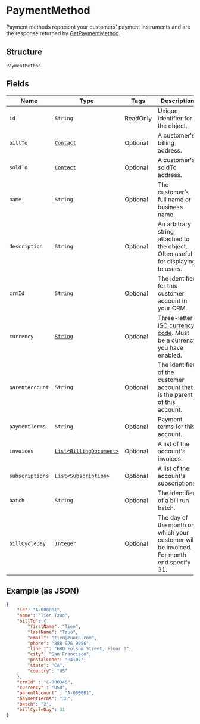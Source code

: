 
# PaymentMethod

Payment methods represent your customers' payment instruments and are the response returned by [GetPaymentMethod](/doc/payment-method.md#get-payment-method).

## Structure

`PaymentMethod`

## Fields

| Name | Type | Tags | Description | Getter |
|  --- | --- | --- | --- | --- |
| `id` | `String` | ReadOnly | Unique identifier for the object. | String getId() |
| `billTo` | [`Contact`](/doc/models/contact.md) | Optional | A customer's billing address. | Contact getBillTo() |
| `soldTo` | [`Contact`](/doc/models/contact.md) | Optional | A customer's soldTo address. | Contact getSoldTo() |
| `name` | `String` | Optional | The customer’s full name or business name. | String getName() |
| `description` | `String` | Optional | An arbitrary string attached to the object. Often useful for displaying to users. | String getDescription() |
| `crmId` | `String` | Optional | The identifier for this customer account in your CRM. | String getCrmId() |
| `currency` | [`String`](/doc/models/currency.md) | Optional | Three-letter [ISO currency code](https://www.iso.org/iso-4217-currency-codes.html). Must be a currency you have enabled. | String getCurrency() |
| `parentAccount` | `String` | Optional | The identifier of the customer account that is the parent of this account. | String getParentAccount() |
| `paymentTerms` | `String` | Optional | Payment terms for this account. | String getPaymentTerms() |
| `invoices` | [`List<BillingDocument>`](/doc/models/billing-document.md) | Optional | A list of the account's invoices. | `List<BillingDocument>` getInvoices() |
| `subscriptions` | [`List<Subscription>`](/doc/models/subscription.md) | Optional | A list of the account's subscriptions. | `List<Subscription>` getSubscriptions() |
| `batch` | `String` | Optional | The identifier of a bill run batch. | String getBatch() |
| `billCycleDay` | `Integer` | Optional | The day of the month on which your customer will be invoiced. For month end specify 31. | Integer getBillCycleDay() |

## Example (as JSON)

```json
{
    "id": "A-000001",
    "name": "Tien Tzuo",
    "billTo": {
        "firstName": "Tien",
        "lastName": "Tzuo",
        "email": "tien@zuora.com",
        "phone": "888 976 9056",
        "line_1": "680 Folsom Street, Floor 3",
        "city": "San Francisco",
        "postalCode": "94107",
        "state": "CA",
        "country": "US"
    },
    "crmId" : "C-000345",
    "currency" : "USD",
    "parentAccount" : "A-000001",
    "paymentTerms": "30",
    "batch": "2",
    "billCycleDay": 31
}
```
